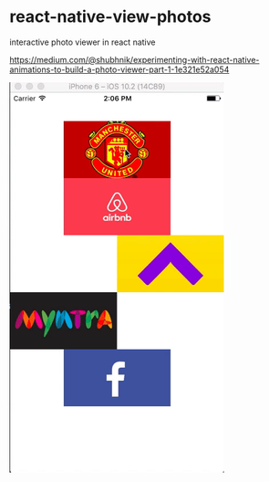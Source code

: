 # react-native-view-photos
interactive photo viewer in react native

https://medium.com/@shubhnik/experimenting-with-react-native-animations-to-build-a-photo-viewer-part-1-1e321e52a054

![DEMO](/demo/photoView.gif)
